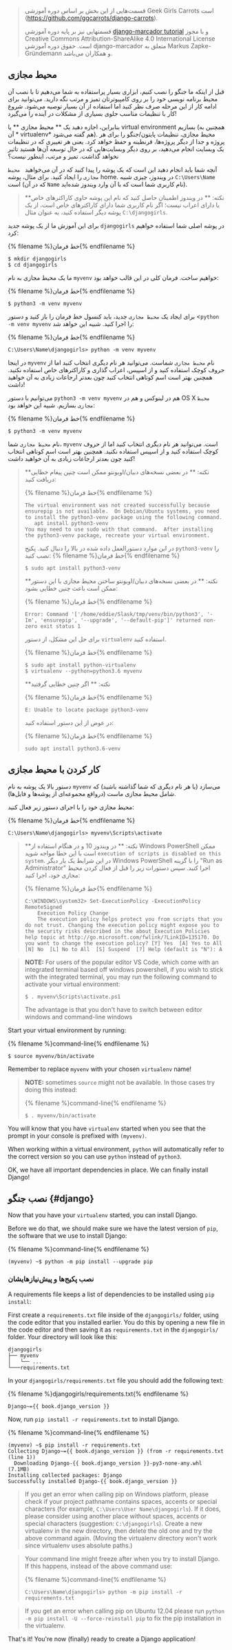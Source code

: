 > قسمت‌هایی از این بخش بر اساس دوره آموزشی Geek Girls Carrots است (https://github.com/ggcarrots/django-carrots).
> 
> قسمتهایی نیز بر پايه دوره آموزشی [django-marcador tutorial](http://django-marcador.keimlink.de/) و با مجوز Creative Commons Attribution-ShareAlike 4.0 International License است. حقوق دوره آموزشی django-marcador متعلق به Markus Zapke-Gründemann و همکاران می‌باشد.

## محیط مجازی

قبل از اینکه ما جنگو را نصب کنیم، ابزاری بسیار پراستفاده به شما می‌دهیم تا با نصب آن محیط برنامه نویسی خود را بر روی کامپیوترتان تمیز و مرتب نگه دارید. می‌توانید برای ادامه کار از این مرحله صرف نظر کنید اما استفاده از آن بسیار توصیه می‌شود. شروع کار با تنظیمات مناسب جلوی بسیاری از مشکلات در آینده را می‌گیرد!

بنابراین، اجازه دهید یک ** محیط مجازی ** یا virtual environment بسازیم (همچنین به آن * virtualenv* هم گفته می‌شود). محیط مجازی، تنظیمات پایتون/جنگو را برای هر پروژه و جدا از دیگر پروژه‌ها، قرنطینه و حفظ خواهد کرد. یعنی هر تغییری که در تنظیمات یک وبسایت انجام می‌دهید، بر روی دیگر وبسایت‌هایی که در حال توسعه آن‌ها هستید تاثیر نخواهد گذاشت. تمیز و مرتب، اینطور نیست؟

آنچه شما باید انجام دهید این است که یک پوشه را پیدا کنید که در آن می‌خواهید ` محیط مجازی` را ایجاد کنید. برای مثال، پوشه home. در ویندوز، چیزی شبیه `C:\Users\Name` است (که در آن `Name` نام کاربری شما است که با آن وارد ویندوز شده‌اید).

> **نکته: ** در ویندوز اطمینان حاصل کنید که نام این پوشه حاوی کاراکترهای خاص یا دارای اعراب نیست؛ اگر نام کاربری شما دارای کاراکترهای خاص است، از یک پوشه دیگر استفاده کنید، به عنوان مثال `C:\djangogirls`.

برای این آموزش ما از یک پوشه جدید `djangogirls` در پوشه اصلی شما استفاده خواهیم کرد:

{% filename %}خط فرمان{% endfilename %}

    $ mkdir djangogirls
    $ cd djangogirls
    

ما یک محیط مجازی به نام `myvenv` خواهیم ساخت. فرمان کلی در این قالب خواهد بود:

{% filename %}خط فرمان{% endfilename %}

    $ python3 -m venv myvenv
    

<!--sec data-title="Virtual environment: Windows" data-id="virtualenv_installation_windows"
data-collapse=true ces-->

برای ایجاد یک `محیط مجازی` جدید، باید کنسول خط فرمان را باز کنید و دستور <`python -m venv myvenv` را اجرا کنید. شبیه این خواهد شد:

{% filename %}خط فرمان{% endfilename %}

    C:\Users\Name\djangogirls> python -m venv myvenv
    

در اینجا `myvenv` نام `محیط مجازی` شماست. می‌توانید هر نام دیگری انتخاب کنید اما از حروف کوچک استفاده کنید و از اسپیس، اعراب گذاری و کاراکترهای خاص استفاده نکنید. همچنین بهتر است اسم کوتاهی انتخاب کنید چون بعدتر ارجاعات زیادی به آن خواهید داشت!

<!--endsec-->

<!--sec data-title="Virtual environment: Linux and OS X" data-id="virtualenv_installation_linuxosx"
data-collapse=true ces-->

می‌توانیم با دستور `python3 -m venv myvenv` هم در لینوکس و هم در OS X `محیط مجازی` بسازیم. شبیه این خواهد بود:

{% filename %}خط فرمان{% endfilename %}

    $ python3 -m venv myvenv
    

نام `محیط مجازی` شما، `myvenv` است. می‌توانید هر نام دیگری انتخاب کنید اما از حروف کوچک استفاده کنید و از اسپیس استفاده نکنید. همچنین بهتر است اسم کوتاهی انتخاب کنید چون بعدتر ارجاعات زیادی به آن خواهید داشت!

> **نکته: ** در بعضی نسخه‌های دبیان/اوبونتو ممکن است چنین پیغام خطایی دریافت کنید:
> 
> {% filename %}خط فرمان{% endfilename %}
> 
>     The virtual environment was not created successfully because ensurepip is not available.  On Debian/Ubuntu systems, you need to install the python3-venv package using the following command.
>        apt install python3-venv
>     You may need to use sudo with that command.  After installing the python3-venv package, recreate your virtual environment.
>     
> 
> در این موارد دستورالعمل داده شده در بالا را دنبال کنید. پکیج `python3-venv` را نصب کنید: {% filename %}خط فرمان{% endfilename %}
> 
>     $ sudo apt install python3-venv
>     
> 
> **نکته: ** در بعضی نسخه‌های دبیان/اوبونتو ساختن محیط مجازی با این دستور ممکن است باعث چنین خطایی بشود:
> 
> {% filename %}خط فرمان{% endfilename %}
> 
>     Error: Command '['/home/eddie/Slask/tmp/venv/bin/python3', '-Im', 'ensurepip', '--upgrade', '--default-pip']' returned non-zero exit status 1
>     
> 
> برای حل این مشکل، از دستور `virtualenv` استفاده کنید.
> 
> {% filename %}خط فرمان{% endfilename %}
> 
>     $ sudo apt install python-virtualenv
>     $ virtualenv --python=python3.6 myvenv
>     
> 
> **نکته: ** اگر چنین خطایی گرفتید
> 
> {% filename %}خط فرمان{% endfilename %}
> 
>     E: Unable to locate package python3-venv
>     
> 
> در عوض از این دستور استفاده کنید:
> 
> {% filename %}خط فرمان{% endfilename %}
> 
>     sudo apt install python3.6-venv
>     

<!--endsec-->

## کار کردن با محیط مجازی

دستور بالا یک پوشه به نام `myvenv` می‌سازد (یا هر نام دیگری که شما گذاشته باشید) که شامل محیط مجازی ماست (درواقع مجموعه‌ای از پوشه‌ها و فایل‌ها).

<!--sec data-title="Working with virtualenv: Windows" data-id="virtualenv_windows"
data-collapse=true ces-->

محیط مجازی خود را با اجرای دستور زیر فعال کنید:

{% filename %}خط فرمان{% endfilename %}

    C:\Users\Name\djangogirls> myvenv\Scripts\activate
    

> **نکته: ** در ویندوز 10 و در هنگام استفاده از Windows PowerShell ممکن است با این خطا مواجه شوید `execution of scripts is disabled on this system`. در این شرایط یک بار دیگر Windows PowerShell را با گزینه "Run as Administrator" اجرا کنید. سپس دستورات زیر را قبل از فعال کردن محیط مجازی خود، اجرا کنید:
> 
> {% filename %}خط فرمان{% endfilename %}
> 
>     C:\WINDOWS\system32> Set-ExecutionPolicy -ExecutionPolicy RemoteSigned
>         Execution Policy Change
>         The execution policy helps protect you from scripts that you do not trust. Changing the execution policy might expose you to the security risks described in the about_Execution_Policies help topic at http://go.microsoft.com/fwlink/?LinkID=135170. Do you want to change the execution policy? [Y] Yes  [A] Yes to All  [N] No  [L] No to All  [S] Suspend  [?] Help (default is "N"): A
>     

<!-- (This comment separates the two blockquote blocks, so that GitBook and Crowdin don't merge them into a single block.) -->

> **NOTE:** For users of the popular editor VS Code, which come with an integrated terminal based off windows powershell, if you wish to stick with the integrated terminal, you may run the following command to activate your virtual environment:
> 
>     $ . myvenv\Scripts\activate.ps1
>     
> 
> The advantage is that you don't have to switch between editor windows and command-line windows

<!--endsec-->

<!--sec data-title="Working with virtualenv: Linux and OS X" data-id="virtualenv_linuxosx"
data-collapse=true ces-->

Start your virtual environment by running:

{% filename %}command-line{% endfilename %}

    $ source myvenv/bin/activate
    

Remember to replace `myvenv` with your chosen `virtualenv` name!

> **NOTE:** sometimes `source` might not be available. In those cases try doing this instead:
> 
> {% filename %}command-line{% endfilename %}
> 
>     $ . myvenv/bin/activate
>     

<!--endsec-->

You will know that you have `virtualenv` started when you see that the prompt in your console is prefixed with `(myvenv)`.

When working within a virtual environment, `python` will automatically refer to the correct version so you can use `python` instead of `python3`.

OK, we have all important dependencies in place. We can finally install Django!

## نصب جنگو {#django}

Now that you have your `virtualenv` started, you can install Django.

Before we do that, we should make sure we have the latest version of `pip`, the software that we use to install Django:

{% filename %}command-line{% endfilename %}

    (myvenv) ~$ python -m pip install --upgrade pip
    

### نصب پکیج‌ها و پیش‌نیازهایشان

A requirements file keeps a list of dependencies to be installed using `pip install`:

First create a `requirements.txt` file inside of the `djangogirls/` folder, using the code editor that you installed earlier. You do this by opening a new file in the code editor and then saving it as `requirements.txt` in the `djangogirls/` folder. Your directory will look like this:

    djangogirls
    ├── myvenv
    │   └── ...
    └───requirements.txt
    

In your `djangogirls/requirements.txt` file you should add the following text:

{% filename %}djangogirls/requirements.txt{% endfilename %}

    Django~={{ book.django_version }}
    

Now, run `pip install -r requirements.txt` to install Django.

{% filename %}command-line{% endfilename %}

    (myvenv) ~$ pip install -r requirements.txt
    Collecting Django~={{ book.django_version }} (from -r requirements.txt (line 1))
      Downloading Django-{{ book.django_version }}-py3-none-any.whl (7.1MB)
    Installing collected packages: Django
    Successfully installed Django-{{ book.django_version }}
    

<!--sec data-title="Installing Django: Windows" data-id="django_err_windows"
data-collapse=true ces-->

> If you get an error when calling pip on Windows platform, please check if your project pathname contains spaces, accents or special characters (for example, `C:\Users\User Name\djangogirls`). If it does, please consider using another place without spaces, accents or special characters (suggestion: `C:\djangogirls`). Create a new virtualenv in the new directory, then delete the old one and try the above command again. (Moving the virtualenv directory won't work since virtualenv uses absolute paths.)

<!--endsec-->

<!--sec data-title="Installing Django: Windows 8 and Windows 10" data-id="django_err_windows8and10"
data-collapse=true ces-->

> Your command line might freeze after when you try to install Django. If this happens, instead of the above command use:
> 
> {% filename %}command-line{% endfilename %}
> 
>     C:\Users\Name\djangogirls> python -m pip install -r requirements.txt
>     

<!--endsec-->

<!--sec data-title="Installing Django: Linux" data-id="django_err_linux"
data-collapse=true ces-->

> If you get an error when calling pip on Ubuntu 12.04 please run `python -m pip install -U --force-reinstall pip` to fix the pip installation in the virtualenv.

<!--endsec-->

That's it! You're now (finally) ready to create a Django application!